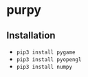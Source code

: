 purpy
=====

## Installation
* `pip3 install pygame`
* `pip3 install pyopengl`
* `pip3 install numpy`

